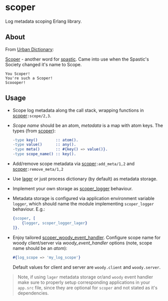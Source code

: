 # scoper

Log metadata scoping Erlang library.

## About
From [Urban Dictionary](http://www.urbandictionary.com):

[Scoper](http://www.urbandictionary.com/define.php?term=Scoper) - another word for [spastic](http://www.urbandictionary.com/define.php?term=spastic). Came into use when the Spastic's Society changed it's name to Scope.

```
You Scoper!
You're such a Scoper!
Scoooper!
```

## Usage
* Scope log metadata along the call stack, wrapping functions in [scoper](src/scoper.erl)`:scope/2,3`.
* _Scope name_ should be an atom, _metadata_ is a map with atom keys. The types (from [scoper](src/scoper.erl)):

    ```erlang
    -type key()        :: atom().
    -type value()      :: any().
    -type meta()       :: #{key() => value()}.
    -type scope_name() :: key().

    ```

* Add/remove scope metadata via [scoper](src/scoper.erl)`:add_meta/1,2` and [scoper](src/scoper.erl)`:remove_meta/1,2`
* Use [lager](https://github.com/erlang-lager/lager) or just process dictionary (by default) as metadata storage.
* Implement your own storage as [scoper_logger](src/scoper_logger.erl) behaviour.
* Metadata storage is configured via application environment variable `logger`, which should name the module implementing `scoper_logger` behaviour. E.g.:

    ```erlang
    {scoper, [
        {logger, scoper_logger_lager}
    ]}.
    ```

* Enjoy tailored [scoper_woody_event_handler](src/scoper_woody_event_handler.erl). Configure scope name for woody client/server via _woody_event_handler_ options (note, scope name should be an _atom_):

    ```erlang
    #{log_scope => 'my_log_scope'}
    ```
    Default values for client and server are `woody.client` and `woody.server`.

> Note, if using `lager` metadata storage or/and `woody` event handler make sure to properly setup corresponding applications in your `app.src` file, since they are optional for `scoper` and not stated as it's dependencies.
